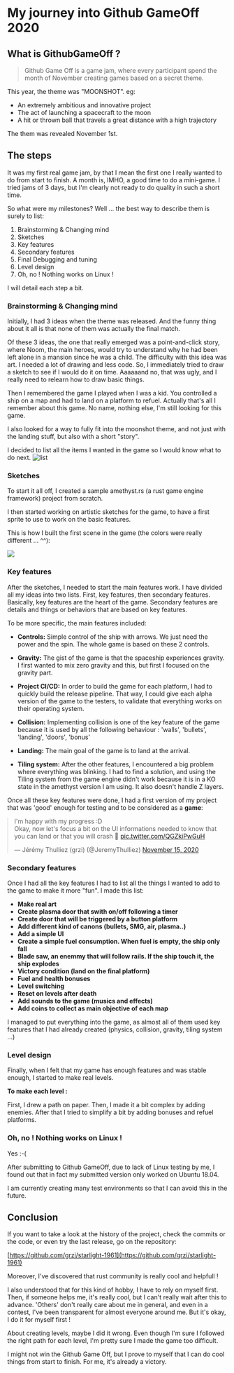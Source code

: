 # My journey into Github GameOff 2020


## What is GithubGameOff ?

> Github Game Off is a game jam, where every participant spend the month of November creating games based on a secret theme.

This year, the theme was "MOONSHOT". eg: 
- An extremely ambitious and innovative project
- The act of launching a spacecraft to the moon
- A hit or thrown ball that travels a great distance with a high trajectory
 
The them was revealed November 1st.

## The steps

It was my first real game jam, by that I mean the first one I really wanted to do from start to finish. A month is, IMHO, a good time to do a mini-game. I tried jams of 3 days, but I'm clearly not ready to do quality in such a short time.

So what were my milestones? Well ... the best way to describe them is surely to list:

1. Brainstorming & Changing mind
2. Sketches
3. Key features
4. Secondary features
5. Final Debugging and tuning
6. Level design
7. Oh, no ! Nothing works on Linux ! 

I will detail each step a bit.

### Brainstorming & Changing mind

Initially, I had 3 ideas when the theme was released. And the funny thing about it all is that none of them was actually the final match.

Of these 3 ideas, the one that really emerged was a point-and-click story, where Noom, the main heroes, would try to understand why he had been left alone in a mansion since he was a child. The difficulty with this idea was art. I needed a lot of drawing and less code. So, I immediately tried to draw a sketch to see if I would do it on time. Aaaaaand no, that was ugly, and I really need to relearn how to draw basic things.

Then I remembered the game I played when I was a kid. You controlled a ship on a map and had to land on a platform to refuel. Actually that's all I remember about this game. No name, nothing else, I'm still looking for this game.

I also looked for a way to fully fit into the moonshot theme, and not just with the landing stuff, but also with a short "story".

I decided to list all the items I wanted in the game so I would know what to do next.
<img style="margin:auto; border=1px solid gray;" src='https://storage.googleapis.com/wootlab-io-production.appspot.com/starlight.png' alt='list'>


### Sketches

To start it all off, I created a sample amethyst.rs (a rust game engine framework) project from scratch.

I then started working on artistic sketches for the game, to have a first sprite to use to work on the basic features.

This is how I built the first scene in the game (the colors were really different ... ^^):

<img style="margin:auto; border=1px solid gray;" src='https://storage.googleapis.com/wootlab-io-production.appspot.com/starlight2.jpeg'>

### Key features

After the sketches, I needed to start the main features work. I have divided all my ideas into two lists. First, key features, then secondary features. Basically, key features are the heart of the game. Secondary features are details and things or behaviors that are based on key features.

To be more specific, the main features included: 

- **Controls:** Simple control of the ship with arrows. We just need the power and the spin. The whole game is based on these 2 controls.

- **Gravity:** The gist of the game is that the spaceship experiences gravity. I first wanted to mix zero gravity and this, but first I focused on the gravity part.

- **Project CI/CD:** In order to build the game for each platform, I had to quickly build the release pipeline. That way, I could give each alpha version of the game to the testers, to validate that everything works on their operating system.

- **Collision:** Implementing collision is one of the key feature of the game because it is used by all the following behaviour : 'walls', 'bullets', 'landing', 'doors', 'bonus' 

- **Landing:** The main goal of the game is to land at the arrival. 

- **Tiling system:** After the other features, I encountered a big problem where everything was blinking. I had to find a solution, and using the Tiling system from the game engine didn't work because it is in a KO state in the amethyst version I am using. It also doesn't handle Z layers. 

Once all these key features were done, I had a first version of my project that was 'good' enough for testing and to be considered as a **game**: 

<blockquote class="twitter-tweet" style ="margin:auto;"><p lang="en" dir="ltr">I&#39;m happy with my progress :D<br>Okay, now let&#39;s focus a bit on the UI informations needed to know that you can land or that you will crash 🤯 <a href="https://t.co/QGZkiPwGuH">pic.twitter.com/QGZkiPwGuH</a></p>&mdash; Jérémy Thulliez (grzi) (@JeremyThulliez) <a href="https://twitter.com/JeremyThulliez/status/1327901460076634112?ref_src=twsrc%5Etfw">November 15, 2020</a></blockquote> <script async src="https://platform.twitter.com/widgets.js" charset="utf-8"></script>

### Secondary features

Once I had all the key features I had to list all the things I wanted to add to the game to make it more "fun". I made this list:

- **Make real art**
- **Create plasma door that swith on/off following a timer**
- **Create door that will be triggered by a button platform**
- **Add different kind of canons (bullets, SMG, air, plasma..)**
- **Add a simple UI**
- **Create a simple fuel consumption. When fuel is empty, the ship only fall**
- **Blade saw, an enemmy that will follow rails. If the ship touch it, the ship explodes**
- **Victory condition (land on the final platform)**
- **Fuel and health bonuses**
- **Level switching**
- **Reset on levels after death**
- **Add sounds to the game (musics and effects)**
- **Add coins to collect as main objective of each map**

I managed to put everything into the game, as almost all of them used key features that I had already created (physics, collision, gravity, tiling system ...)

### Level design

Finally, when I felt that my game has enough features and was stable enough, I started to make real levels. 

**To make each level :**

First, I drew a path on paper. Then, I made it a bit complex by adding enemies. After that I tried to simplify a bit by adding bonuses and refuel platforms.

### Oh, no ! Nothing works on Linux ! 

Yes :-(

After submitting to Github GameOff, due to lack of Linux testing by me, I found out that in fact my submitted version only worked on Ubuntu 18.04.

I am currently creating many test environments so that I can avoid this in the future.

## Conclusion

If you want to take a look at the history of the project, check the commits or the code, or even try the last release, go on the repository: 

[https://github.com/grzi/starlight-1961](https://github.com/grzi/starlight-1961)


Moreover, I've discovered that rust community is really cool and helpfull !

I also understood that for this kind of hobby, I have to rely on myself first. Then, if someone helps me, it's really cool, but I can't really wait after this to advance. 
'Others' don't really care about me in general, and even in a contest, I've been transparent for almost everyone around me. But it's okay, I do it for myself first !

About creating levels, maybe I did it wrong. Even though I'm sure I followed the right path for each level, I'm pretty sure I made the game too difficult.

I might not win the Github Game Off, but I prove to myself that I can do cool things from start to finish. For me, it's already a victory.